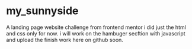 # my_sunnyside
A landing page website challenge from frontend mentor
i did just the html and css only for now. i will work on the hambuger secftion with javascript and upload the finish work here  on github soon. 
